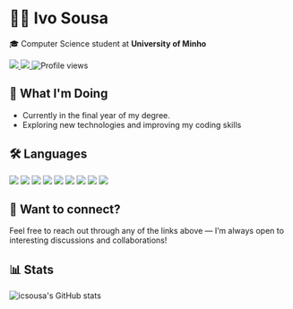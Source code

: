 # 👨‍💻 Ivo Sousa
<p>🎓 Computer Science student at <b>University of Minho</b></p><a href="mailto:ivo.sousa@ua.pt" target="_blank"> <img src="https://img.shields.io/badge/Gmail-D14836?style=for-the-badge&logo=gmail&logoColor=white" /> </a> <a href="https://api.whatsapp.com/send?phone=351913071038&text=Hi%20Ivo!" target="_blank"> <img src="https://img.shields.io/badge/WhatsApp-25D366?style=for-the-badge&logo=whatsapp&logoColor=white" /> </a> <img src="https://komarev.com/ghpvc/?username=icsousa&style=for-the-badge&color=blue" alt="Profile views" />

## 🚀 What I'm Doing
- Currently in the final year of my degree.
- Exploring new technologies and improving my coding skills

## 🛠️ Languages
<p> <img src="https://img.shields.io/badge/C-00599C?style=for-the-badge&logo=c&logoColor=white" /> <img src="https://img.shields.io/badge/Haskell-5D4F85?style=for-the-badge&logo=haskell&logoColor=white" /> <img src="https://img.shields.io/badge/HTML5-E34F26?style=for-the-badge&logo=html5&logoColor=white" /> <img src="https://img.shields.io/badge/CSS3-1572B6?style=for-the-badge&logo=css3&logoColor=white" /> <img src="https://img.shields.io/badge/JavaScript-F7DF1E?style=for-the-badge&logo=javascript&logoColor=black" /> <img src="https://img.shields.io/badge/MATLAB-0076A8?style=for-the-badge&logo=mathworks&logoColor=white" /> <img src="https://img.shields.io/badge/Java-007396?style=for-the-badge&logo=java&logoColor=white" /> <img src="https://img.shields.io/badge/MySQL-4479A1?style=for-the-badge&logo=mysql&logoColor=white" /> <img src="https://img.shields.io/badge/Python-3776AB?style=for-the-badge&logo=python&logoColor=white" /></p>

## 💬 Want to connect?
Feel free to reach out through any of the links above — I’m always open to interesting discussions and collaborations!

## 📊 Stats
![icsousa's GitHub stats](https://github-readme-stats.vercel.app/api?username=icsousa&show_icons=true&theme=dark)
